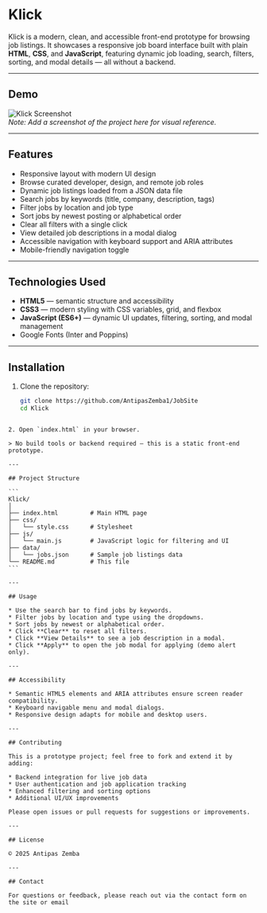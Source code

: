 # Klick

Klick is a modern, clean, and accessible front-end prototype for browsing job listings. It showcases a responsive job board interface built with plain **HTML**, **CSS**, and **JavaScript**, featuring dynamic job loading, search, filters, sorting, and modal details — all without a backend.

---

## Demo

![Klick Screenshot](./screenshot.png)  
*Note: Add a screenshot of the project here for visual reference.*

---

## Features

- Responsive layout with modern UI design
- Browse curated developer, design, and remote job roles
- Dynamic job listings loaded from a JSON data file
- Search jobs by keywords (title, company, description, tags)
- Filter jobs by location and job type
- Sort jobs by newest posting or alphabetical order
- Clear all filters with a single click
- View detailed job descriptions in a modal dialog
- Accessible navigation with keyboard support and ARIA attributes
- Mobile-friendly navigation toggle

---

## Technologies Used

- **HTML5** — semantic structure and accessibility
- **CSS3** — modern styling with CSS variables, grid, and flexbox
- **JavaScript (ES6+)** — dynamic UI updates, filtering, sorting, and modal management
- Google Fonts (Inter and Poppins)

---

## Installation

1. Clone the repository:

   ```bash
   git clone https://github.com/AntipasZemba1/JobSite
   cd Klick
````

2. Open `index.html` in your browser.

> No build tools or backend required — this is a static front-end prototype.

---

## Project Structure

```
Klick/
│
├── index.html         # Main HTML page
├── css/
│   └── style.css      # Stylesheet
├── js/
│   └── main.js        # JavaScript logic for filtering and UI
├── data/
│   └── jobs.json      # Sample job listings data
└── README.md          # This file
```

---

## Usage

* Use the search bar to find jobs by keywords.
* Filter jobs by location and type using the dropdowns.
* Sort jobs by newest or alphabetical order.
* Click **Clear** to reset all filters.
* Click **View Details** to see a job description in a modal.
* Click **Apply** to open the job modal for applying (demo alert only).

---

## Accessibility

* Semantic HTML5 elements and ARIA attributes ensure screen reader compatibility.
* Keyboard navigable menu and modal dialogs.
* Responsive design adapts for mobile and desktop users.

---

## Contributing

This is a prototype project; feel free to fork and extend it by adding:

* Backend integration for live job data
* User authentication and job application tracking
* Enhanced filtering and sorting options
* Additional UI/UX improvements

Please open issues or pull requests for suggestions or improvements.

---

## License

© 2025 Antipas Zemba

---

## Contact

For questions or feedback, please reach out via the contact form on the site or email

